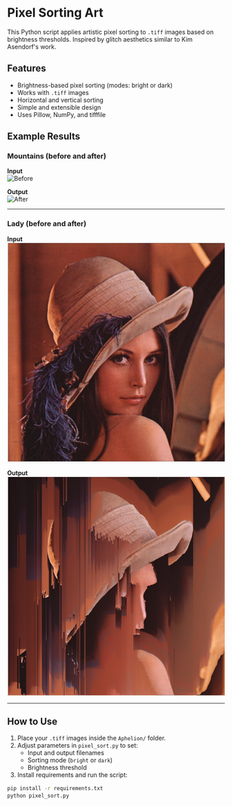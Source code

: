 # Pixel Sorting Art

This Python script applies artistic pixel sorting to `.tiff` images based on brightness thresholds. Inspired by glitch aesthetics similar to Kim Asendorf's work.

## Features

- Brightness-based pixel sorting (modes: bright or dark)
- Works with `.tiff` images
- Horizontal and vertical sorting
- Simple and extensible design
- Uses Pillow, NumPy, and tifffile

## Example Results

### Mountains (before and after)

**Input**  
![Before](Aphelion/before.tif)

**Output**  
![After](Aphelion/after.tif)

---

### Lady (before and after)

**Input**  
![Lady Original](Aphelion/lady.tif)

**Output**  
![Lady Sorted](Aphelion/ladysorted.TIF)

---

## How to Use

1. Place your `.tiff` images inside the `Aphelion/` folder.
2. Adjust parameters in `pixel_sort.py` to set:
   - Input and output filenames
   - Sorting mode (`bright` or `dark`)
   - Brightness threshold
3. Install requirements and run the script:

```bash
pip install -r requirements.txt
python pixel_sort.py
